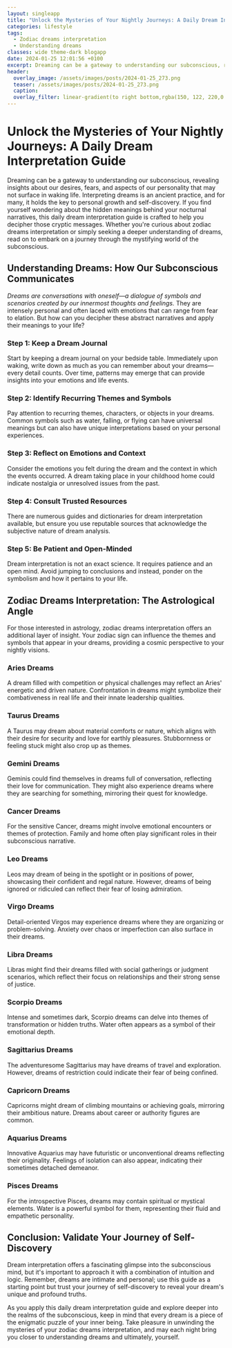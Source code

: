 ```yaml
---
layout: singleapp
title: "Unlock the Mysteries of Your Nightly Journeys: A Daily Dream Interpretation Guide"
categories: lifestyle
tags:
  - Zodiac dreams interpretation
  - Understanding dreams
classes: wide theme-dark blogapp
date: 2024-01-25 12:01:56 +0100
excerpt: Dreaming can be a gateway to understanding our subconscious, revealing insights about our desires, fears, and aspects of our personality that may not surface in waking life.
header:
  overlay_image: /assets/images/posts/2024-01-25_273.png
  teaser: /assets/images/posts/2024-01-25_273.png
  caption: 
  overlay_filter: linear-gradient(to right bottom,rgba(150, 122, 220,0.8), rgba(255,245,208,0.5))
---
```

# Unlock the Mysteries of Your Nightly Journeys: A Daily Dream Interpretation Guide

Dreaming can be a gateway to understanding our subconscious, revealing insights about our desires, fears, and aspects of our personality that may not surface in waking life. Interpreting dreams is an ancient practice, and for many, it holds the key to personal growth and self-discovery. If you find yourself wondering about the hidden meanings behind your nocturnal narratives, this daily dream interpretation guide is crafted to help you decipher those cryptic messages. Whether you're curious about zodiac dreams interpretation or simply seeking a deeper understanding of dreams, read on to embark on a journey through the mystifying world of the subconscious.

## Understanding Dreams: How Our Subconscious Communicates

*Dreams are conversations with oneself—a dialogue of symbols and scenarios created by our innermost thoughts and feelings.* They are intensely personal and often laced with emotions that can range from fear to elation. But how can you decipher these abstract narratives and apply their meanings to your life?

### Step 1: Keep a Dream Journal

Start by keeping a dream journal on your bedside table. Immediately upon waking, write down as much as you can remember about your dreams—every detail counts. Over time, patterns may emerge that can provide insights into your emotions and life events.

### Step 2: Identify Recurring Themes and Symbols

Pay attention to recurring themes, characters, or objects in your dreams. Common symbols such as water, falling, or flying can have universal meanings but can also have unique interpretations based on your personal experiences.

### Step 3: Reflect on Emotions and Context

Consider the emotions you felt during the dream and the context in which the events occurred. A dream taking place in your childhood home could indicate nostalgia or unresolved issues from the past.

### Step 4: Consult Trusted Resources

There are numerous guides and dictionaries for dream interpretation available, but ensure you use reputable sources that acknowledge the subjective nature of dream analysis.

### Step 5: Be Patient and Open-Minded

Dream interpretation is not an exact science. It requires patience and an open mind. Avoid jumping to conclusions and instead, ponder on the symbolism and how it pertains to your life.

## Zodiac Dreams Interpretation: The Astrological Angle

For those interested in astrology, zodiac dreams interpretation offers an additional layer of insight. Your zodiac sign can influence the themes and symbols that appear in your dreams, providing a cosmic perspective to your nightly visions.

### Aries Dreams

A dream filled with competition or physical challenges may reflect an Aries' energetic and driven nature. Confrontation in dreams might symbolize their combativeness in real life and their innate leadership qualities.

### Taurus Dreams

A Taurus may dream about material comforts or nature, which aligns with their desire for security and love for earthly pleasures. Stubbornness or feeling stuck might also crop up as themes.

### Gemini Dreams

Geminis could find themselves in dreams full of conversation, reflecting their love for communication. They might also experience dreams where they are searching for something, mirroring their quest for knowledge.

### Cancer Dreams

For the sensitive Cancer, dreams might involve emotional encounters or themes of protection. Family and home often play significant roles in their subconscious narrative.

### Leo Dreams

Leos may dream of being in the spotlight or in positions of power, showcasing their confident and regal nature. However, dreams of being ignored or ridiculed can reflect their fear of losing admiration.

### Virgo Dreams

Detail-oriented Virgos may experience dreams where they are organizing or problem-solving. Anxiety over chaos or imperfection can also surface in their dreams.

### Libra Dreams

Libras might find their dreams filled with social gatherings or judgment scenarios, which reflect their focus on relationships and their strong sense of justice.

### Scorpio Dreams

Intense and sometimes dark, Scorpio dreams can delve into themes of transformation or hidden truths. Water often appears as a symbol of their emotional depth.

### Sagittarius Dreams

The adventuresome Sagittarius may have dreams of travel and exploration. However, dreams of restriction could indicate their fear of being confined.

### Capricorn Dreams

Capricorns might dream of climbing mountains or achieving goals, mirroring their ambitious nature. Dreams about career or authority figures are common.

### Aquarius Dreams

Innovative Aquarius may have futuristic or unconventional dreams reflecting their originality. Feelings of isolation can also appear, indicating their sometimes detached demeanor.

### Pisces Dreams

For the introspective Pisces, dreams may contain spiritual or mystical elements. Water is a powerful symbol for them, representing their fluid and empathetic personality.

## Conclusion: Validate Your Journey of Self-Discovery

Dream interpretation offers a fascinating glimpse into the subconscious mind, but it's important to approach it with a combination of intuition and logic. Remember, dreams are intimate and personal; use this guide as a starting point but trust your journey of self-discovery to reveal your dream's unique and profound truths.

As you apply this daily dream interpretation guide and explore deeper into the realms of the subconscious, keep in mind that every dream is a piece of the enigmatic puzzle of your inner being. Take pleasure in unwinding the mysteries of your zodiac dreams interpretation, and may each night bring you closer to understanding dreams and ultimately, yourself.